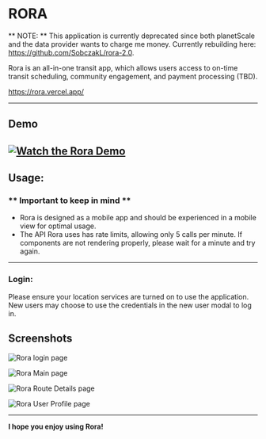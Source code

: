 # RORA

** NOTE: ** This application is currently deprecated since both planetScale and the data provider wants to charge me money. Currently rebuilding here: https://github.com/SobczakL/rora-2.0.

Rora is an all-in-one transit app, which allows users access to on-time transit scheduling, community engagement, and payment processing (TBD).

https://rora.vercel.app/

---
## Demo
[![Watch the Rora Demo](https://cdn.loom.com/v1/poster/ffad2b617a474932b716e97dae7e6907.gif)](https://www.loom.com/share/ffad2b617a474932b716e97dae7e6907)
---

## Usage:

### ** Important to keep in mind **

 - Rora is designed as a mobile app and should be experienced in a mobile view for optimal usage.
 - The API Rora uses has rate limits, allowing only 5 calls per minute. If components are not rendering properly, please wait for a minute and try again.

---

### Login:

Please ensure your location services are turned on to use the application. New users may choose to use the credentials in the new user modal to log in.

## Screenshots
![Rora login page](https://github.com/SobczakL/rora/assets/36972429/d7c7e031-6fdf-4ead-834c-5a430baee9b1)

![Rora Main page](https://github.com/SobczakL/rora/assets/36972429/f7dc2669-c556-4cfa-9e82-00059d97a751)

![Rora Route Details page](https://github.com/SobczakL/rora/assets/36972429/6c048339-f4ab-489a-82d8-816a4b912a43)

![Rora User Profile page](https://github.com/SobczakL/rora/assets/36972429/8b6b8a45-0c0d-4e6f-adea-9f7acab1accc)


---

**I hope you enjoy using Rora!**
